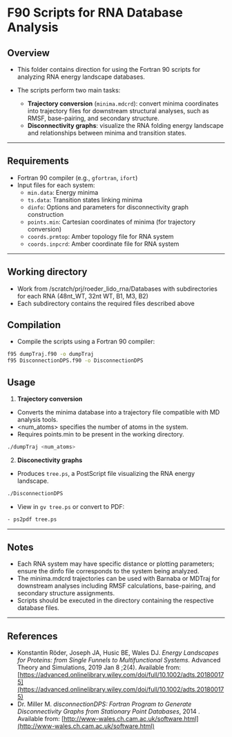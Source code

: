 # F90 Scripts for RNA Database Analysis

## Overview
- This folder contains direction for using the Fortran 90 scripts for analyzing RNA energy landscape databases. 
- The scripts perform two main tasks:

  - **Trajectory conversion** (`minima.mdcrd`): convert minima coordinates into trajectory files for downstream structural analyses, such as RMSF, base-pairing, and secondary structure.
  - **Disconnectivity graphs**: visualize the RNA folding energy landscape and relationships between minima and transition states. 

---

## Requirements
- Fortran 90 compiler (e.g., `gfortran`, `ifort`)  
- Input files for each system:
  - `min.data`: Energy minima  
  - `ts.data`: Transition states linking minima  
  - `dinfo`: Options and parameters for disconnectivity graph construction  
  - `points.min`: Cartesian coordinates of minima (for trajectory conversion)
  - `coords.prmtop`: Amber topology file for RNA system
  - `coords.inpcrd`: Amber coordinate file for RNA system
---

## Working directory 
- Work from /scratch/prj/roeder_lido_rna/Databases with subdirectories for each RNA (48nt_WT, 32nt WT, B1, M3, B2)
- Each subdirectory contains the required files described above

## Compilation
- Compile the scripts using a Fortran 90 compiler:

```bash
f95 dumpTraj.f90 -o dumpTraj
f95 DisconnectionDPS.f90 -o DisconnectionDPS
```

## Usage
1. **Trajectory conversion**
- Converts the minima database into a trajectory file compatible with MD analysis tools.
- <num_atoms> specifies the number of atoms in the system.
- Requires points.min to be present in the working directory.

```bash
./dumpTraj <num_atoms>
```

2. **Disconectivity graphs**
- Produces `tree.ps`, a PostScript file visualizing the RNA energy landscape.

```bash
./DisconnectionDPS
```

- View in `gv tree.ps` or convert to PDF:

```bash
- ps2pdf tree.ps
```
---

## Notes

- Each RNA system may have specific distance or plotting parameters; ensure the dinfo file corresponds to the system being analyzed.
- The minima.mdcrd trajectories can be used with Barnaba or MDTraj for downstream analyses including RMSF calculations, base-pairing, and secondary structure assignments.
- Scripts should be executed in the directory containing the respective database files.

---

## References

- Konstantin Röder, Joseph JA, Husic BE, Wales DJ. *Energy Landscapes for Proteins: from Single Funnels to Multifunctional Systems.* Advanced Theory and Simulations, 2019 Jan 8 ;2(4). Available from: [https://advanced.onlinelibrary.wiley.com/doi/full/10.1002/adts.201800175](https://advanced.onlinelibrary.wiley.com/doi/full/10.1002/adts.201800175)
- Dr. Miller M. *disconnectionDPS: Fortran Program to Generate Disconnectivity Graphs from Stationary Point Databases*, 2014 . Available from: [http://www-wales.ch.cam.ac.uk/software.html](http://www-wales.ch.cam.ac.uk/software.html)






















